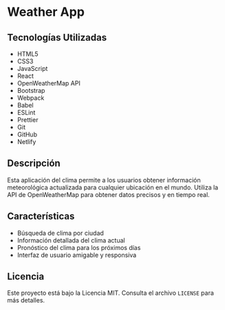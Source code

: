 # Weather App
## Tecnologías Utilizadas
- HTML5
- CSS3
- JavaScript
- React
- OpenWeatherMap API
- Bootstrap
- Webpack
- Babel
- ESLint
- Prettier
- Git
- GitHub
- Netlify

## Descripción
Esta aplicación del clima permite a los usuarios obtener información meteorológica actualizada para cualquier ubicación en el mundo. Utiliza la API de OpenWeatherMap para obtener datos precisos y en tiempo real.

## Características
- Búsqueda de clima por ciudad
- Información detallada del clima actual
- Pronóstico del clima para los próximos días
- Interfaz de usuario amigable y responsiva

## Licencia
Este proyecto está bajo la Licencia MIT. Consulta el archivo `LICENSE` para más detalles.

